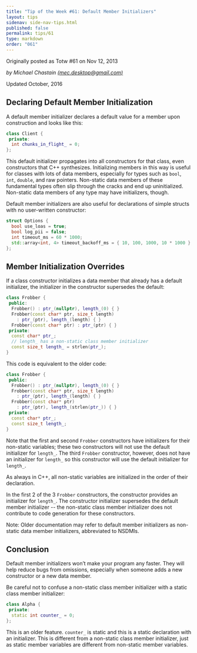 ```yaml
---
title: "Tip of the Week #61: Default Member Initializers"
layout: tips
sidenav: side-nav-tips.html
published: false
permalink: tips/61
type: markdown
order: "061"
---
```


Originally posted as Totw #61 on Nov 12, 2013

*by Michael Chastain [(mec.desktop@gmail.com)](mailto:mec.desktop@gmail.com)*

Updated October, 2016

## Declaring Default Member Initialization

A default member initializer declares a default value for a member upon
construction and looks like this:

```c++
class Client {
 private:
  int chunks_in_flight_ = 0;
};
```

This default initializer propagates into all constructors for that class, even
constructors that C++ synthesizes. Initializing members in this way is useful
for classes with lots of data members, especially for types such as `bool`,
`int`, `double`, and raw pointers. Non-static data members of these fundamental
types often slip through the cracks and end up uninitialized. Non-static data
members of any type may have initializers, though.

Default member initializers are also useful for declarations of simple structs
with no user-written constructor:

```c++
struct Options {
  bool use_loas = true;
  bool log_pii = false;
  int timeout_ms = 60 * 1000;
  std::array<int, 4> timeout_backoff_ms = { 10, 100, 1000, 10 * 1000 };
};
```

## Member Initialization Overrides

If a class constructor initializes a data member that already has a default
initializer, the initializer in the constructor supersedes the default:

```c++
class Frobber {
 public:
  Frobber() : ptr_(nullptr), length_(0) { }
  Frobber(const char* ptr, size_t length)
    : ptr_(ptr), length_(length) { }
  Frobber(const char* ptr) : ptr_(ptr) { }
 private:
  const char* ptr_;
  // length_ has a non-static class member initializer
  const size_t length_ = strlen(ptr_);
}
```

This code is equivalent to the older code:

```c++
class Frobber {
 public:
  Frobber() : ptr_(nullptr), length_(0) { }
  Frobber(const char* ptr, size_t length)
    : ptr_(ptr), length_(length) { }
  Frobber(const char* ptr)
    : ptr_(ptr), length_(strlen(ptr_)) { }
 private:
  const char* ptr_;
  const size_t length_;
}
```

Note that the first and second `Frobber` constructors have initializers for
their non-static variables; these two constructors will not use the default
initializer for `length_`. The third `Frobber` constructor, however, does
not have an initializer for `length_` so this constructor will use the default
initializer for `length_`.

As always in C++, all non-static variables are initialized in the order of their
declaration.

In the first 2 of the 3 `Frobber` constructors, the constructor provides an
initializer for `length_`. The constructor initializer supersedes the default
member initializer -- the non-static class member initializer does not
contribute to code generation for these constructors.

Note: Older documentation may refer to default member initializers as non-static
data member initializers, abbreviated to NSDMIs.

## Conclusion

Default member initializers won’t make your program any faster. They will help
reduce bugs from omissions, especially when someone adds a new constructor or a
new data member.

Be careful not to confuse a non-static class member initializer with a static
class member initializer:

```c++
class Alpha {
 private:
  static int counter_ = 0;
};
```

This is an older feature. `counter_` is static and this is a static declaration
with an initializer. This is different from a non-static class member
initializer, just as static member variables are different from non-static
member variables.
